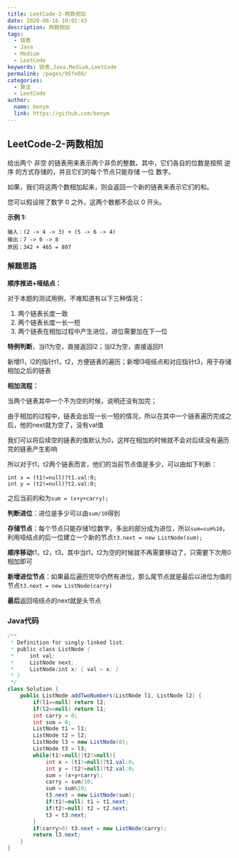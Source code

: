```yaml
---
title: LeetCode-2-两数相加
date: 2020-06-16 10:02:43
description: 两数相加
tags: 
  - 链表
  - Java
  - Medium
  - LeetCode
keywords: 链表,Java,Medium,LeetCode
permalink: /pages/95fe08/
categories: 
  - 算法
  - LeetCode
author: 
  name: benym
  link: https://github.com/benym
---
```


## LeetCode-2-两数相加

给出两个 非空 的链表用来表示两个非负的整数。其中，它们各自的位数是按照 逆序 的方式存储的，并且它们的每个节点只能存储 一位 数字。

如果，我们将这两个数相加起来，则会返回一个新的链表来表示它们的和。

您可以假设除了数字 0 之外，这两个数都不会以 0 开头。

 <!--more-->

**示例 1:**

```
输入：(2 -> 4 -> 3) + (5 -> 6 -> 4)
输出：7 -> 0 -> 8
原因：342 + 465 = 807
```

### 解题思路

**顺序推进+哑结点：**

对于本题的测试用例，不难知道有以下三种情况：

1. 两个链表长度一致
2. 两个链表长度一长一短
3. 两个链表在相加过程中产生进位，进位需要加在下一位

**特例判断**，当l1为空，直接返回l2；当l2为空，直接返回l1

新增l1，l2的指针t1，t2，方便链表的遍历；新增l3哑结点和对应指针t3，用于存储相加之后的链表

**相加流程：**

当两个链表其中一个不为空的时候，说明还没有加完；

由于相加的过程中，链表会出现一长一短的情况，所以在其中一个链表遍历完成之后，他的next就为空了，没有val值

我们可以将后续空的链表的值默认为0，这样在相加的时候就不会对后续没有遍历完的链表产生影响

所以对于t1，t2两个链表而言，他们的当前节点值是多少，可以由如下判断：

```
int x = (t1!=null)?t1.val:0;
int y = (t2!=null)?t2.val:0;
```

之后当前的和为`sum = (x+y+carry);`

**判断进位**：进位是多少可以由`sum/10`得到

**存储节点**：每个节点只能存储1位数字，多出的部分成为进位，所以`sum=sum%10`，利用哑结点的后一位建立一个新的节点`t3.next = new ListNode(sum);`

**顺序移动**t1，t2，t3，其中当t1，t2为空的时候就不再需要移动了，只需要下次用0相加即可

**新增进位节点**：如果最后遍历完毕仍然有进位，那么尾节点就是最后以进位为值的节点`t3.next = new ListNode(carry)`

**最后**返回哑结点的next就是头节点

### Java代码

```java
/**
 * Definition for singly-linked list.
 * public class ListNode {
 *     int val;
 *     ListNode next;
 *     ListNode(int x) { val = x; }
 * }
 */
class Solution {
    public ListNode addTwoNumbers(ListNode l1, ListNode l2) {
        if(l1==null) return l2;
        if(l2==null) return l1;
        int carry = 0;
        int sum = 0;
        ListNode t1 = l1;
        ListNode t2 = l2;
        ListNode l3 = new ListNode(0);
        ListNode t3 = l3;
        while(t1!=null||t2!=null){
            int x = (t1!=null)?t1.val:0;
            int y = (t2!=null)?t2.val:0;
            sum = (x+y+carry);
            carry = sum/10;
            sum = sum%10;
            t3.next = new ListNode(sum);
            if(t1!=null) t1 = t1.next;
            if(t2!=null) t2 = t2.next;
            t3 = t3.next;
        }
        if(carry>0) t3.next = new ListNode(carry);
        return l3.next;
    }
}
```

